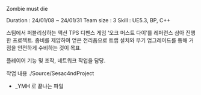 Zombie must die

Duration   : 24/01/08 ~ 24/01/31
Team size  : 3
Skill      : UE5.3, BP, C++

스팀에서 퍼블리싱하는 액션 TPS 디펜스 게임 ‘오크 머스트 다이’를 레퍼런스 삼아 진행한 프로젝트.
좀비를 제압하여 얻은 전리품으로 트랩 설치와 무기 업그레이드를 통해 거점을 안전하게 수비하는 것이 목표.

플레이어 기능 및 조작, 네트워크 작업을 담당.

작업 내용
./Source/Sesac4ndProject

- _YMH 로 끝나는 파일
